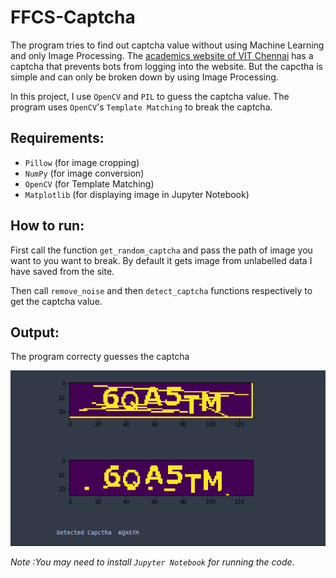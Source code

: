 # FFCS-Captcha
The program tries to find out captcha value without using Machine Learning and only Image Processing. The [academics website of VIT Chennai](https://academicscc.vit.ac.in/student/stud_login.asp) has a captcha that prevents bots from logging into the website. But the capctha is simple and can only be broken down by using Image Processing.

In this project, I use `OpenCV` and `PIL` to guess the captcha value. The program uses `OpenCV`'s `Template Matching` to break the captcha.

## Requirements:
- `Pillow` (for image cropping)
- `NumPy` (for image conversion)
- `OpenCV` (for Template Matching)
- `Matplotlib` (for displaying image in Jupyter Notebook)

## How to run:
First call the function `get_random_captcha` and pass the path of image you want to you want to break. By default it gets image from unlabelled data I have saved from the site.

Then call `remove_noise` and then `detect_captcha` functions respectively to get the captcha value.

## Output:

The program correcty guesses the captcha

![Output Captcha](Output_Captcha.png)


_Note :You may need to install `Jupyter Notebook` for running the code._
